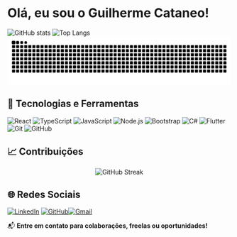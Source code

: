 # Olá, eu sou o Guilherme Cataneo!
<div align="left">
  <img src="https://github-readme-stats.vercel.app/api?username=Guilherme2405&show_icons=true&theme=tokyonight" width="400" height="250" alt="GitHub stats"/>
  <img src="https://github-readme-stats.vercel.app/api/top-langs/?username=Guilherme2405&layout=compact&theme=tokyonight" width="305" height="250" alt="Top Langs"/>
  <br>
  <picture align="left">
  <source media="(prefers-color-scheme: dark)" srcset="https://raw.githubusercontent.com/guilherme2405/guilherme2405/output/github-contribution-grid-snake-dark.svg">
  <source media="(prefers-color-scheme: light)" srcset="https://raw.githubusercontent.com/guilherme2405/guilherme2405/output/github-contribution-grid-snake-dark.svg">
  <img align="center" alt="github contribution grid snake animation" src="https://raw.githubusercontent.com/guilherme2405/guilherme2405/output/github-contribution-grid-snake.svg">
</picture>
</div>


## 🚀 Tecnologias e Ferramentas
<p align="left">
  <img src="https://cdn.jsdelivr.net/gh/devicons/devicon/icons/react/react-original.svg" height="40" width="40" alt="React"/>
  <img src="https://cdn.jsdelivr.net/gh/devicons/devicon/icons/typescript/typescript-original.svg" height="40" width="40" alt="TypeScript"/>
  <img src="https://cdn.jsdelivr.net/gh/devicons/devicon/icons/javascript/javascript-original.svg" height="40" width="40" alt="JavaScript"/>
  <img src="https://cdn.jsdelivr.net/gh/devicons/devicon/icons/nodejs/nodejs-original.svg" height="40" width="40" alt="Node.js"/>
  <img src="https://cdn.jsdelivr.net/gh/devicons/devicon/icons/bootstrap/bootstrap-original.svg" height="40" width="40" alt="Bootstrap"/>
  
  <img src="https://cdn.jsdelivr.net/gh/devicons/devicon/icons/csharp/csharp-original.svg" height="40" width="40" alt="C#"/>
  <img src="https://cdn.jsdelivr.net/gh/devicons/devicon/icons/flutter/flutter-original.svg" width="40" height="40" alt="Flutter" />
  


  
  <img src="https://cdn.jsdelivr.net/gh/devicons/devicon/icons/git/git-original.svg" width="40" height="40" alt="Git" />
  <img src="https://cdn.jsdelivr.net/gh/devicons/devicon/icons/github/github-original.svg" width="40" height="40" alt="GitHub" />
  

</p>

## 📈 Contribuições

<div align="center">
  <img src="https://github-readme-streak-stats.herokuapp.com/?user=Guilherme2405&theme=tokyonight&locale=pt_BR" width="820" height="250" alt="GitHub Streak"/>
</div>


## 🌐 Redes Sociais

[![LinkedIn](https://img.shields.io/badge/LinkedIn-0077B5?style=for-the-badge&logo=linkedin&logoColor=white)](https://www.linkedin.com/in/guilherme-ribeiro-cataneo-494219330/)  [![GitHub](https://img.shields.io/badge/GitHub-171515?style=for-the-badge&logo=github&logoColor=white)](https://github.com/Guilherme2405)[![Gmail](https://img.shields.io/badge/Gmail-D14836?style=for-the-badge&logo=gmail&logoColor=white)](mailto:guilhermecataneo02@gmail.com)



📬 **Entre em contato para colaborações, freelas ou oportunidades!**
